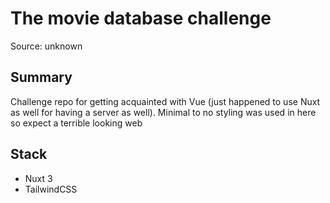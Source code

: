 # The movie database challenge

Source: unknown

## Summary

Challenge repo for getting acquainted with Vue (just happened to use Nuxt as well for having a server as well). Minimal to no styling was used in here so expect a terrible looking web

## Stack

- Nuxt 3
- TailwindCSS
